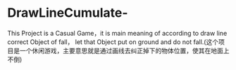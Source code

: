 # DrawLineCumulate-
This Project is a Casual Game，it  is main meaning of  according to draw line correct Object of fall， let that Object put on ground and do not fall.(这个项目是一个休闲游戏，主要意思就是通过画线去纠正掉下的物体位置，使其在地面上不倒)
